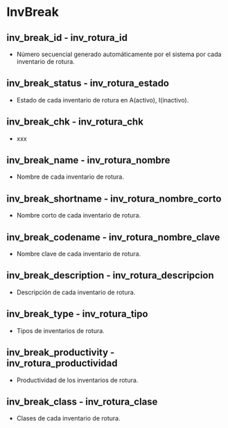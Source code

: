 # InvBreak

## inv_break_id	- inv_rotura_id
* Número secuencial generado automáticamente por el sistema por cada inventario de rotura. 

## inv_break_status - inv_rotura_estado
* Estado de cada inventario de rotura en A(activo), I(inactivo).

## inv_break_chk - inv_rotura_chk
* xxx

## inv_break_name - inv_rotura_nombre
* Nombre de cada inventario de rotura.

## inv_break_shortname - inv_rotura_nombre_corto
* Nombre corto de cada inventario de rotura.

## inv_break_codename - inv_rotura_nombre_clave
* Nombre clave de cada inventario de rotura.

## inv_break_description - inv_rotura_descripcion
* Descripción de cada inventario de rotura.

## inv_break_type - inv_rotura_tipo
* Tipos de inventarios de rotura.

## inv_break_productivity - inv_rotura_productividad
* Productividad de los inventarios de rotura.

## inv_break_class - inv_rotura_clase
* Clases de cada inventario de rotura.
